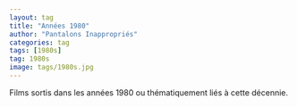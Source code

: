 ```yaml
---
layout: tag
title: "Années 1980"
author: "Pantalons Inappropriés"
categories: tag
tags: [1980s]
tag: 1980s
image: tags/1980s.jpg
---
```


Films sortis dans les années 1980 ou thématiquement liés à cette décennie.
